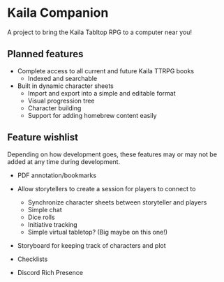 # Kaila Companion

A project to bring the Kaila Tabltop RPG to a computer near you!

## Planned features
  - Complete access to all current and future Kaila TTRPG books
    - Indexed and searchable
  - Built in dynamic character sheets
    - Import and export into a simple and editable format
    - Visual progression tree
    - Character building
    - Support for adding homebrew content easily

## Feature wishlist
Depending on how development goes, these features may or may not be added at any time during development.
  - PDF annotation/bookmarks
  - Allow storytellers to create a session for players to connect to
    - Synchronize character sheets between storyteller and players
    - Simple chat
    - Dice rolls
    - Initiative tracking
    - Simple virtual tabletop? (Big maybe on this one!)

  - Storyboard for keeping track of characters and plot
  - Checklists
  - Discord Rich Presence
